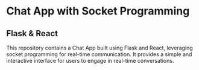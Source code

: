 # Chat App with Socket Programming

## Flask & React

This repository contains a Chat App built using Flask and React, leveraging socket programming for real-time communication. It provides a simple and interactive interface for users to engage in real-time conversations.